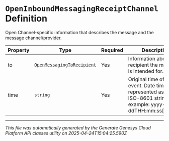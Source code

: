 # `OpenInboundMessagingReceiptChannel` Definition

Open Channel-specific information that describes the message and the message channel/provider.

| Property | Type | Required | Description |
|----------|------|----------|-------------|
| to | [`OpenMessagingToRecipient`](openmessagingtorecipient-definition.md) | Yes | Information about the recipient the message is intended for. |
| time | `string` | Yes | Original time of the event. Date time is represented as an ISO-8601 string. For example: yyyy-MM-ddTHH:mm:ss[.mmm]Z |

---

*This file was automatically generated by the Generate Genesys Cloud Platform API classes utility on 2025-04-24T15:04:25.590Z*
